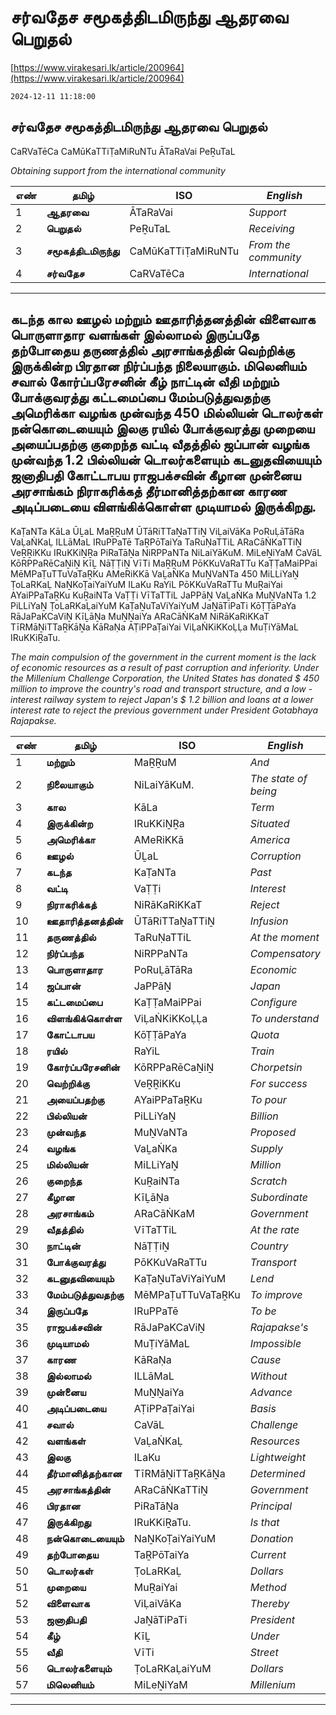 # சர்வதேச சமூகத்திடமிருந்து ஆதரவை பெறுதல்

[https://www.virakesari.lk/article/200964](https://www.virakesari.lk/article/200964)

`2024-12-11 11:18:00`

## சர்வதேச சமூகத்திடமிருந்து ஆதரவை பெறுதல்

CaRVaTēCa CaMūKaTTiṬaMiRuNTu ĀTaRaVai PeṞuTaL

*Obtaining support from the international community*

எண்|**தமிழ்**|ISO|*English*
---|---|---|---
1|**ஆதரவை**|ĀTaRaVai|*Support*
2|**பெறுதல்**|PeṞuTaL|*Receiving*
3|**சமூகத்திடமிருந்து**|CaMūKaTTiṬaMiRuNTu|*From the community*
4|**சர்வதேச**|CaRVaTēCa|*International*

---

## கடந்த கால ஊழல் மற்றும் ஊதாரித்தனத்தின் விளைவாக பொருளாதார வளங்கள் இல்லாமல் இருப்பதே தற்போதைய தருணத்தில் அரசாங்கத்தின் வெற்றிக்கு இருக்கின்ற பிரதான நிர்ப்பந்த நிலையாகும். மிலெனியம் சவால் கோர்ப்பரேசனின் கீழ் நாட்டின் வீதி மற்றும் போக்குவரத்து கட்டமைப்பை மேம்படுத்துவதற்கு அமெரிக்கா வழங்க முன்வந்த 450 மில்லியன் டொலர்கள் நன்கொடையையும் இலகு ரயில் போக்குவரத்து முறையை அயைப்பதற்கு குறைந்த வட்டி வீதத்தில் ஜப்பான் வழங்க முன்வந்த 1.2 பில்லியன் டொலர்களையும் கடனுதவியையும் ஜனாதிபதி கோட்டாபய ராஜபக்சவின் கீழான முன்னைய அரசாங்கம் நிராகரிக்கத் தீர்மானித்தற்கான காரண அடிப்படையை விளங்கிக்கொள்ள முடியாமல் இருக்கிறது.

KaṬaNTa KāLa ŪḺaL MaṞṞuM ŪTāRiTTaṈaTTiṈ ViḶaiVāKa PoRuḶāTāRa VaḶaṄKaḶ ILLāMaL IRuPPaTē TaṞPōTaiYa TaRuṆaTTiL ARaCāṄKaTTiṈ VeṞṞiKKu IRuKKiṈṞa PiRaTāṈa NiRPPaNTa NiLaiYāKuM. MiLeṈiYaM CaVāL KōRPPaRēCaṈiṈ KīḺ NāṬṬiṈ VīTi MaṞṞuM PōKKuVaRaTTu KaṬṬaMaiPPai MēMPaṬuTTuVaTaṞKu AMeRiKKā VaḺaṄKa MuṈVaNTa 450 MiLLiYaṈ ṬoLaRKaḶ NaṈKoṬaiYaiYuM ILaKu RaYiL PōKKuVaRaTTu MuṞaiYai AYaiPPaTaṞKu KuṞaiNTa VaṬṬi VīTaTTiL JaPPāṈ VaḺaṄKa MuṈVaNTa 1.2 PiLLiYaṈ ṬoLaRKaḶaiYuM KaṬaṈuTaViYaiYuM JaṈāTiPaTi KōṬṬāPaYa RāJaPaKCaViṈ KīḺāṈa MuṈṈaiYa ARaCāṄKaM NiRāKaRiKKaT TīRMāṈiTTaṞKāṈa KāRaṆa AṬiPPaṬaiYai ViḶaṄKiKKoḶḶa MuṬiYāMaL IRuKKiṞaTu.

*The main compulsion of the government in the current moment is the lack of economic resources as a result of past corruption and inferiority. Under the Millenium Challenge Corporation, the United States has donated $ 450 million to improve the country's road and transport structure, and a low -interest railway system to reject Japan's $ 1.2 billion and loans at a lower interest rate to reject the previous government under President Gotabhaya Rajapakse.*

எண்|**தமிழ்**|ISO|*English*
---|---|---|---
1|**மற்றும்**|MaṞṞuM|*And*
2|**நிலையாகும்**|NiLaiYāKuM.|*The state of being*
3|**கால**|KāLa|*Term*
4|**இருக்கின்ற**|IRuKKiṈṞa|*Situated*
5|**அமெரிக்கா**|AMeRiKKā|*America*
6|**ஊழல்**|ŪḺaL|*Corruption*
7|**கடந்த**|KaṬaNTa|*Past*
8|**வட்டி**|VaṬṬi|*Interest*
9|**நிராகரிக்கத்**|NiRāKaRiKKaT|*Reject*
10|**ஊதாரித்தனத்தின்**|ŪTāRiTTaṈaTTiṈ|*Infusion*
11|**தருணத்தில்**|TaRuṆaTTiL|*At the moment*
12|**நிர்ப்பந்த**|NiRPPaNTa|*Compensatory*
13|**பொருளாதார**|PoRuḶāTāRa|*Economic*
14|**ஜப்பான்**|JaPPāṈ|*Japan*
15|**கட்டமைப்பை**|KaṬṬaMaiPPai|*Configure*
16|**விளங்கிக்கொள்ள**|ViḶaṄKiKKoḶḶa|*To understand*
17|**கோட்டாபய**|KōṬṬāPaYa|*Quota*
18|**ரயில்**|RaYiL|*Train*
19|**கோர்ப்பரேசனின்**|KōRPPaRēCaṈiṈ|*Chorpetsin*
20|**வெற்றிக்கு**|VeṞṞiKKu|*For success*
21|**அயைப்பதற்கு**|AYaiPPaTaṞKu|*To pour*
22|**பில்லியன்**|PiLLiYaṈ|*Billion*
23|**முன்வந்த**|MuṈVaNTa|*Proposed*
24|**வழங்க**|VaḺaṄKa|*Supply*
25|**மில்லியன்**|MiLLiYaṈ|*Million*
26|**குறைந்த**|KuṞaiNTa|*Scratch*
27|**கீழான**|KīḺāṈa|*Subordinate*
28|**அரசாங்கம்**|ARaCāṄKaM|*Government*
29|**வீதத்தில்**|VīTaTTiL|*At the rate*
30|**நாட்டின்**|NāṬṬiṈ|*Country*
31|**போக்குவரத்து**|PōKKuVaRaTTu|*Transport*
32|**கடனுதவியையும்**|KaṬaṈuTaViYaiYuM|*Lend*
33|**மேம்படுத்துவதற்கு**|MēMPaṬuTTuVaTaṞKu|*To improve*
34|**இருப்பதே**|IRuPPaTē|*To be*
35|**ராஜபக்சவின்**|RāJaPaKCaViṈ|*Rajapakse's*
36|**முடியாமல்**|MuṬiYāMaL|*Impossible*
37|**காரண**|KāRaṆa|*Cause*
38|**இல்லாமல்**|ILLāMaL|*Without*
39|**முன்னைய**|MuṈṈaiYa|*Advance*
40|**அடிப்படையை**|AṬiPPaṬaiYai|*Basis*
41|**சவால்**|CaVāL|*Challenge*
42|**வளங்கள்**|VaḶaṄKaḶ|*Resources*
43|**இலகு**|ILaKu|*Lightweight*
44|**தீர்மானித்தற்கான**|TīRMāṈiTTaṞKāṈa|*Determined*
45|**அரசாங்கத்தின்**|ARaCāṄKaTTiṈ|*Government*
46|**பிரதான**|PiRaTāṈa|*Principal*
47|**இருக்கிறது**|IRuKKiṞaTu.|*Is that*
48|**நன்கொடையையும்**|NaṈKoṬaiYaiYuM|*Donation*
49|**தற்போதைய**|TaṞPōTaiYa|*Current*
50|**டொலர்கள்**|ṬoLaRKaḶ|*Dollars*
51|**முறையை**|MuṞaiYai|*Method*
52|**விளைவாக**|ViḶaiVāKa|*Thereby*
53|**ஜனாதிபதி**|JaṈāTiPaTi|*President*
54|**கீழ்**|KīḺ|*Under*
55|**வீதி**|VīTi|*Street*
56|**டொலர்களையும்**|ṬoLaRKaḶaiYuM|*Dollars*
57|**மிலெனியம்**|MiLeṈiYaM|*Millenium*

---
